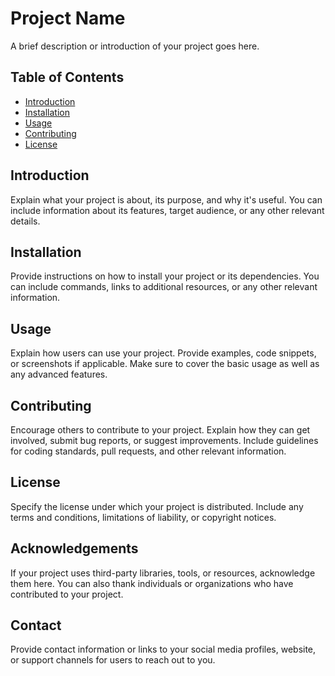 # Project Name

A brief description or introduction of your project goes here.

## Table of Contents

- [Introduction](#introduction)
- [Installation](#installation)
- [Usage](#usage)
- [Contributing](#contributing)
- [License](#license)

## Introduction

Explain what your project is about, its purpose, and why it's useful. You can include information about its features, target audience, or any other relevant details.

## Installation

Provide instructions on how to install your project or its dependencies. You can include commands, links to additional resources, or any other relevant information.

## Usage

Explain how users can use your project. Provide examples, code snippets, or screenshots if applicable. Make sure to cover the basic usage as well as any advanced features.

## Contributing

Encourage others to contribute to your project. Explain how they can get involved, submit bug reports, or suggest improvements. Include guidelines for coding standards, pull requests, and other relevant information.

## License

Specify the license under which your project is distributed. Include any terms and conditions, limitations of liability, or copyright notices.

## Acknowledgements

If your project uses third-party libraries, tools, or resources, acknowledge them here. You can also thank individuals or organizations who have contributed to your project.

## Contact

Provide contact information or links to your social media profiles, website, or support channels for users to reach out to you.


